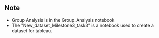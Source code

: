 ## Note 
* Group Analysis is in the Group_Analysis notebook 
* The "New_dataset_Milestone3_task3" is a notebook used to create a dataset for tableau. 